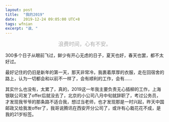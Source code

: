 ```yaml
---
layout: post
title:  "我的2019"
date:   2019-12-24 09:05:00 UTC+8   
tags: wfnian
excerpt: "诶、"
---
```




<div style="text-align: center;font-size: 1.2em;color: #AAA;">浪费时间，心有不安。</div>

300多个日子从眼前飞过，鲜少有开心无虑的日子，夏天也好，春天也罢，都不太好过。

最好记住的仍旧是新年的第一天，那天非常冷，我裹着厚厚的衣服，走在回宿舍的路上，认为一切都会和以前不一样了，会有顺利的工作，会有……

其实什么也没有，太累了，真的，2019这一年我主要负责无心插柳的工作，上海银联公司发了offer后就没去了，北京的小公司八月中旬就辞职了，考过公务员，才发现我爷爷的那条路不适合我，想过当老师，也才发现那是一时兴起，昨天中国邮政又给我发offer了，我哥说腾讯在西安开分公司了，或许有心栽花花不成，是我的21岁标签。